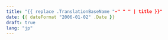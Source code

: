 ```yaml
---
title: "{{ replace .TranslationBaseName "-" " " | title }}"
date: {{ dateFormat "2006-01-02" .Date }}
draft: true
lang: "jp"
---
```

